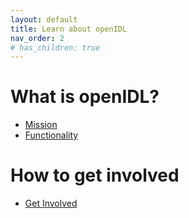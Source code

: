```yaml
---
layout: default
title: Learn about openIDL
nav_order: 2
# has_children: true
---
```


# What is openIDL?
- [Mission](learn-mission.md)
- [Functionality](learn-functionality.md)
# How to get involved
- [Get Involved](get-involved.md)